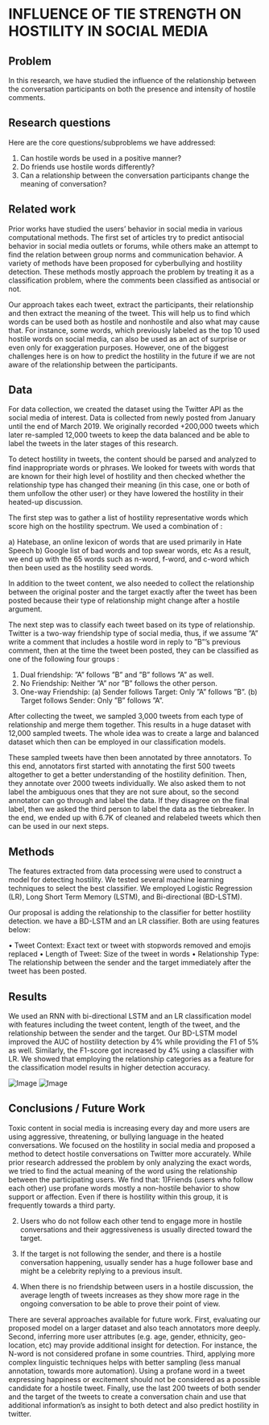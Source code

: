 # INFLUENCE OF TIE STRENGTH ON HOSTILITY IN SOCIAL MEDIA
## Problem

In this research, we have studied the influence of the relationship between the conversation participants on both the presence and intensity of hostile comments.

## Research questions

Here are the core questions/subproblems we have addressed:

1. Can hostile words be used in a positive manner? 
2. Do friends use hostile words differently?
3. Can a relationship between the conversation participants change the meaning of conversation?

## Related work

Prior works have studied the users’ behavior in social media in various computational methods. The first set of articles try to predict antisocial behavior in social media outlets or forums, while others make an attempt to find the relation between group norms and communication behavior. A variety of methods have been proposed for cyberbullying and hostility detection. These methods mostly approach the problem by treating it as a classification problem, where the comments been classified as antisocial or not. 

Our approach takes each tweet, extract the participants, their relationship and then extract the meaning of the tweet. This will help us to find which words can be used both as hostile and nonhostile and also what may cause that. For instance, some words, which previously labeled as the top 10 used hostile words on social media, can also be used as an act of surprise or even only for exaggeration purposes. However, one of the biggest challenges here is on how to predict the hostility in the future if we are not aware of the relationship between the participants.

## Data

For data collection, we created the dataset using the Twitter API as the social media of interest. Data is collected from newly posted from January until the end of March 2019. We originally recorded +200,000 tweets which later re-sampled 12,000 tweets to keep the data balanced and be able to label the tweets in the later stages of this research.

To detect hostility in tweets, the content should be parsed and analyzed to find inappropriate words or phrases. We looked for tweets with words that are known for their high level of hostility and then checked whether the relationship type has changed their meaning (in this case, one or both of them unfollow the other user) or they have lowered the hostility in their heated-up discussion.

The first step was to gather a list of hostility representative words which score high on the hostility spectrum. We used a combination of :

  a) Hatebase, an online lexicon of words that are used primarily in Hate Speech
  b) Google list of bad words and top swear words, etc
As a result, we end up with the 65 words such as n-word, f-word, and c-word which then been used as the hostility seed words.

In addition to the tweet content, we also needed to collect the relationship between the original poster and the target exactly after the tweet has been posted because their type of relationship might change after a hostile argument.

The next step was to classify each tweet based on its type of relationship. Twitter is a two-way friendship type of social media, thus, if we assume ”A” write a comment that includes a hostile word in reply to ”B”’s previous comment, then at the time the tweet been posted, they can be classified as one of the following four groups :
  1. Dual friendship: ”A” follows ”B” and ”B” follows ”A” as well. 
  2. No Friendship: Neither ”A” nor ”B” follows the other person. 
  3. One-way Friendship:
    (a) Sender follows Target: Only ”A” follows ”B”.
    (b) Target follows Sender: Only ”B” follows ”A”.

After collecting the tweet, we sampled 3,000 tweets from each type of relationship and merge them together. This results in a huge dataset with 12,000 sampled tweets. The whole idea was to create a large and balanced dataset which then can be employed in our classification models. 

These sampled tweets have then been annotated by three annotators. To this end, annotators first started with annotating the first 500 tweets altogether to get a better understanding of the hostility definition. Then, they annotate over 2000 tweets individually. We also asked them to not label the ambiguous ones that they are not sure about, so the second annotator can go through and label the data. If they disagree on the final label, then we asked the third person to label the data as the tiebreaker. In the end, we ended up with 6.7K of cleaned and relabeled tweets which then can be used in our next steps.


## Methods

The features extracted from data processing were used to construct a model for detecting hostility. We tested several machine learning techniques to select the best classifier. We employed Logistic Regression (LR), Long Short Term Memory (LSTM), and Bi-directional (BD-LSTM).

Our proposal is adding the relationship to the classifier for better hostility detection. we have a BD-LSTM and an LR classifier. Both are using features below:

  • Tweet Context: Exact text or tweet with stopwords removed and emojis replaced
  • Length of Tweet: Size of the tweet in words
  • Relationship Type: The relationship between the sender and the target immediately after the tweet has been posted.

## Results

We used an RNN with bi-directional LSTM and an LR classification model with features including the tweet content, length of the tweet, and the relationship between the sender and the target. Our BD-LSTM model improved the AUC of hostility detection by 4% while providing the F1 of 5% as well. Similarly, the F1-score got increased by 4% using a classifier with LR. We showed that employing the relationship categories as a feature for the classification model results in higher detection accuracy.

![Image](../master/src/figures/AUC.png?raw=true)
![Image](../master/src/figures/accuracy.png?raw=true)

## Conclusions / Future Work

Toxic content in social media is increasing every day and more users are using aggressive, threatening, or bullying language in the heated conversations. We focused on the hostility in social media and proposed a method to detect hostile conversations on Twitter more accurately. While prior research addressed the problem by only analyzing the exact words, we tried to find the actual meaning of the word using the relationship between the participating users. We find that:
  1)Friends (users who follow each other) use profane words mostly a non-hostile behavior to show support or affection. Even if there is hostility within this group, it is frequently towards a third party.
  
  2) Users who do not follow each other tend to engage more in hostile conversations and their aggressiveness is usually directed toward the target.
  
  3) If the target is not following the sender, and there is a hostile conversation happening, usually sender has a huge follower base and might be a celebrity replying to a previous insult.
  
  4) When there is no friendship between users in a hostile discussion, the average length of tweets increases as they show more rage in the ongoing conversation to be able to prove their point of view.
  
  There are several approaches available for future work. First, evaluating our proposed model on a larger dataset and also teach annotators more deeply. Second, inferring more user attributes (e.g. age, gender, ethnicity, geo-location, etc) may provide additional insight for detection. For instance, the N-word is not considered profane in some countries. Third, applying more complex linguistic techniques helps with better sampling (less manual annotation, towards more automation). Using a profane word in a tweet expressing happiness or excitement should not be considered as a possible candidate for a hostile tweet. Finally, use the last 200 tweets of both sender and the target of the tweets to create a conversation chain and use that additional information’s as insight to both detect and also predict hostility in twitter.
  
